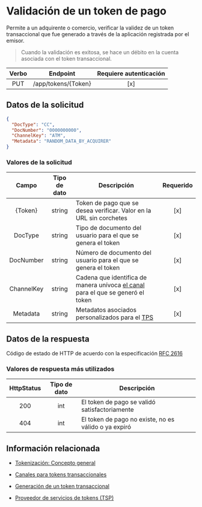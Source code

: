 # Validación de un token de pago

Permite a un adquirente o comercio, verificar la validez de un token transaccional que fue generado a través de la aplicación registrada por el emisor.

> Cuando la validación es exitosa, se hace un débito en la cuenta asociada con el token transaccional.

Verbo | Endpoint | Requiere autenticación
:---: | -------- | :------------:
PUT | /app/tokens/{Token} | [x]

## Datos de la solicitud

```json
{
  "DocType": "CC",
  "DocNumber": "0000000000",
  "ChannelKey": "ATM",
  "Metadata": "RANDOM_DATA_BY_ACQUIRER"
}
```

### Valores de la solicitud

Campo | Tipo de dato | Descripción | Requerido
:---: | :--------: | ------------ | :-----:
{Token} | string | Token de pago que se desea verificar. Valor en la URL sin corchetes | [x]
DocType | string | Tipo de documento del usuario para el que se genera el token | [x]
DocNumber | string | Número de documento del usuario para el que se genera el token | [x]
ChannelKey | string | Cadena que identifica de manera unívoca [el canal](Get-Channels.md) para el que se generó el token | [x]
Metadata | string | Metadatos asociados personalizados para el [TPS](Tokenization.md#tps) | [x]

## Datos de la respuesta

Código de estado de HTTP de acuerdo con la especificación [RFC 2616](https://www.w3.org/Protocols/rfc2616/rfc2616-sec10.html)

### Valores de respuesta más utilizados

HttpStatus | Tipo de dato | Descripción
:---: | :--------: | ------------
200 | int | El token de pago se validó satisfactoriamente
404 | int | El token de pago no existe, no es válido o ya expiró

## Información relacionada

- [Tokenización: Concepto general](Tokenization.md)

- [Canales para tokens transaccionales](Get-Channels.md)

- [Generación de un token transaccional](Generate-PaymentToken.md)

- [Proveedor de servicios de tokens (TSP)](Tokenization.md#tps)
